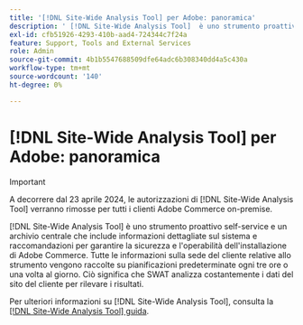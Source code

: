 ```yaml
---
title: '[!DNL Site-Wide Analysis Tool] per Adobe: panoramica'
description: ' [!DNL Site-Wide Analysis Tool]  è uno strumento proattivo self-service e un archivio centrale che include informazioni dettagliate sul sistema e raccomandazioni per garantire la sicurezza e l''operabilità dell''installazione di Adobe Commerce. Tutte le informazioni sulla sede del cliente relative allo strumento vengono raccolte su pianificazioni predeterminate ogni tre ore o una volta al giorno. Ciò significa che SWAT analizza costantemente i dati del sito del cliente per rilevare i risultati.'
exl-id: cfb51926-4293-410b-aad4-724344c7f24a
feature: Support, Tools and External Services
role: Admin
source-git-commit: 4b1b5547688509dfe64adc6b308340dd4a5c430a
workflow-type: tm+mt
source-wordcount: '140'
ht-degree: 0%

---
```


# [!DNL Site-Wide Analysis Tool] per Adobe: panoramica

>[!IMPORTANT]
>
>A decorrere dal 23 aprile 2024, le autorizzazioni di [!DNL Site-Wide Analysis Tool] verranno rimosse per tutti i clienti Adobe Commerce on-premise.

[!DNL Site-Wide Analysis Tool] è uno strumento proattivo self-service e un archivio centrale che include informazioni dettagliate sul sistema e raccomandazioni per garantire la sicurezza e l&#39;operabilità dell&#39;installazione di Adobe Commerce. Tutte le informazioni sulla sede del cliente relative allo strumento vengono raccolte su pianificazioni predeterminate ogni tre ore o una volta al giorno. Ciò significa che SWAT analizza costantemente i dati del sito del cliente per rilevare i risultati.

Per ulteriori informazioni su [!DNL Site-Wide Analysis Tool], consulta la [[!DNL Site-Wide Analysis Tool] guida](https://experienceleague.adobe.com/docs/commerce-operations/tools/site-wide-analysis-tool/intro.html).
